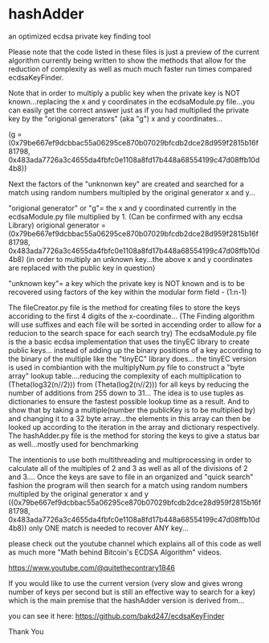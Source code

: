# hashAdder
an optimized ecdsa private key finding tool

Please note that the code listed in these files is just a preview of the current algorithm currently being written to show the methods that allow for the 
reduction of complexity as well as much much faster run times compared ecdsaKeyFinder.

Note that in order to multiply a public key when the private key is NOT known...replacing the x and y coordinates in the ecdsaModule.py file...you can easily get the correct answer just as if you had multiplied the private key by the "origional generators" (aka "g") x and y coordinates...

(g = (0x79be667ef9dcbbac55a06295ce870b07029bfcdb2dce28d959f2815b16f81798, 0x483ada7726a3c4655da4fbfc0e1108a8fd17b448a68554199c47d08ffb10d4b8))

Next the factors of the "unknonwn key" are created and searched for a match using random numbers multipled by the original generator x and y...

"origional generator" or "g"= the x and y coordinated currently in the ecdsaModule.py file multiplied by 1. (Can be confirmed with any ecdsa Library)
origional generator = (0x79be667ef9dcbbac55a06295ce870b07029bfcdb2dce28d959f2815b16f81798, 0x483ada7726a3c4655da4fbfc0e1108a8fd17b448a68554199c47d08ffb10d4b8)
(in order to multiply an unknown key...the above x and y coordinates are replaced with the public key in question)

"unknown key"= a key which the private key is NOT known and is to be recovered using factors of the key within the modular form field - (1:n-1)

The fileCreator.py file is the method for creating files to store the keys accoriding to the first 4 digits of the x-coordinate...
(The Finding algorithm will use suffixes and each file will be sorted in accending order to allow for a reducion to the search space for each search try)
The ecdsaModule.py file is the a basic ecdsa implementation that uses the tinyEC library to create public keys...
instead of adding up the binary positions of a key according to the binary of the multiple like the "tinyEC" library does...
the tinyEC version is used in combiantion with the multiplyNum.py file to construct a "byte array" lookup table....reducing the complexity of each multiplication to (Theta(log32(n//2))) from (Theta(log2(n//2))) for all keys by reducing the number of additions from 255 down to 31...
The idea is to use tuples as dictionaries to ensure the fastest possible lookup time as a result.
And to show that by taking a multiple(number the publicKey is to be multiplied by) and changing it to a 32 byte array...the elements in this array can then be looked up according to the iteration in the array and dictionary respectively.
The hashAdder.py file is the method for storing the keys to give a status bar as well...mostly used for benchmarking

The intentionis to use both multithreading and multiprocessing in order to calculate all of the multiples of 2 and 3 as well as all of the divisions of 2 and 3....
Once the keys are save to file in an organized and "quick search" fashion
the program will then search for a match using random numbers multipled by the original generator x and y ((0x79be667ef9dcbbac55a06295ce870b07029bfcdb2dce28d959f2815b16f81798, 0x483ada7726a3c4655da4fbfc0e1108a8fd17b448a68554199c47d08ffb10d4b8))
only ONE match is needed to recover ANY key...

please check out the youtube channel which explains all of this code as well as much more "Math behind Bitcoin's ECDSA Algorithm" videos.

https://www.youtube.com/@quitethecontrary1846

If you would like to use the current version (very slow and gives wrong number of keys per second but is still an effective way to search for a key) which is the main
premise that the hashAdder version is derived from...

you can see it here:
https://github.com/bakd247/ecdsaKeyFinder

Thank You
